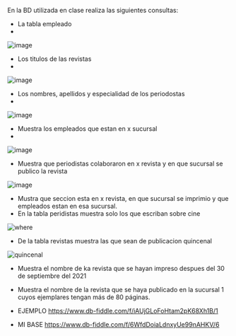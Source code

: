 En la BD utilizada en clase realiza las siguientes consultas:

* La tabla empleado
* 
![image](https://user-images.githubusercontent.com/101212784/170726492-8afbec00-0124-4e55-9919-633833555f90.png)


* Los titulos de las revistas
* 
![image](https://user-images.githubusercontent.com/101212784/170727393-d9c352cc-2fd5-4483-9649-6032a3fbf893.png)

* Los nombres, apellidos y especialidad de los periodostas
* 
![image](https://user-images.githubusercontent.com/101212784/170727902-62a0515f-4624-40e9-a138-67df7506a223.png)

* Muestra los empleados que estan en x sucursal
* 
![image](https://user-images.githubusercontent.com/101212784/170729825-20a81221-fc43-4ef0-9574-9344f1984bdf.png)

* Muestra que periodistas colaboraron en x revista y en que sucursal se publico la revista

![image](https://user-images.githubusercontent.com/101212784/170735862-a4fe69d5-37d3-425c-8df7-f23160aae1d0.png)

* Mustra que seccion esta en x revista, en que sucursal se imprimio y que empleados estan en esa sucursal.
* En la tabla peridistas muestra solo los que escriban sobre cine

![where](https://user-images.githubusercontent.com/101212784/170885982-a2d4cded-8a63-4a57-b1b5-f5f70f1eb789.PNG)

* De la tabla revistas muestra las que sean de publicacion quincenal

![quincenal](https://user-images.githubusercontent.com/101212784/170886114-148ef5a1-494c-4432-a072-9a1e84cf4e7a.PNG)


* Muestra el nombre de ka revista que se hayan impreso despues del 30 de septiembre del 2021
* Muestra el nombre de la revista que se haya publicado en la sucursal 1 cuyos ejemplares tengan más de 80 páginas.

 * EJEMPLO https://www.db-fiddle.com/f/iAUjGLoFoHtam2pK68Xh1B/1






* MI BASE https://www.db-fiddle.com/f/6WfdDoiaLdnxyUe99nAHKV/6
